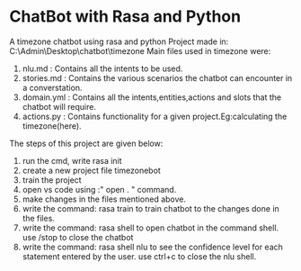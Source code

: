 # ChatBot with Rasa and Python
 A timezone chatbot using rasa and python
Project made in: C:\Admin\Desktop\chatbot\timezone
Main files used in timezone were:
1. nlu.md :
    Contains all the intents to be used.
2. stories.md :
    Contains the various scenarios the chatbot can encounter in a converstation.
3. domain.yml :
    Contains all the intents,entities,actions and slots that the chatbot will require.
4. actions.py :
    Contains functionality for a given project.Eg:calculating the timezone(here).
    
The steps of this project are given below:
1. run the cmd, write
           rasa init
2. create a new project file
         timezonebot
3. train the project
4. open vs code using :" open . " command.
5. make changes in the files mentioned above.
6. write the command:
       rasa train
   to train chatbot to the changes done in the files.
7. write the command:
       rasa shell
   to open chatbot in the command shell.
   use /stop to close the chatbot
8. write the command:
       rasa shell nlu
   to see the confidence level for each statement entered by the user.
   use ctrl+c to close the nlu shell.
   
   
